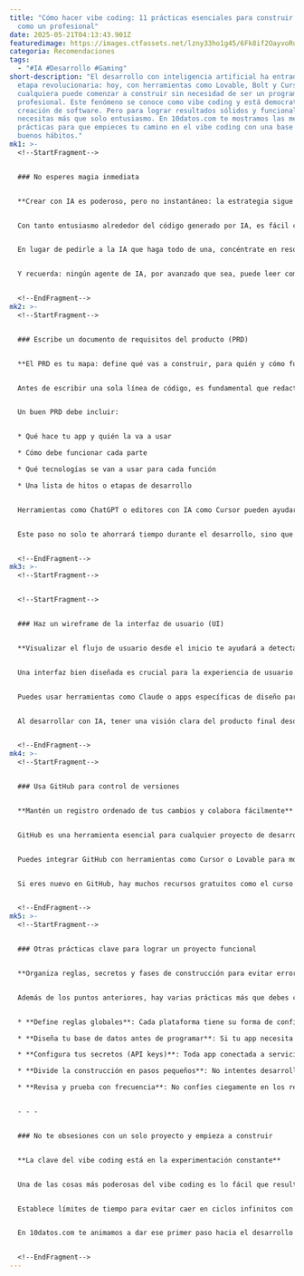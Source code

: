 ```yaml
---
title: "Cómo hacer vibe coding: 11 prácticas esenciales para construir con IA
  como un profesional"
date: 2025-05-21T04:13:43.901Z
featuredimage: https://images.ctfassets.net/lzny33ho1g45/6Fk8if2OayvoRudxpILgve/ab3cc00d8c2cd6bd793aae8384aa9c83/AI_engineering.jpg?w=1520&fm=avif&q=31&fit=thumb&h=760
categoria: Recomendaciones
tags:
  - "#IA #Desarrollo #Gaming"
short-description: "El desarrollo con inteligencia artificial ha entrado en una
  etapa revolucionaria: hoy, con herramientas como Lovable, Bolt y Cursor,
  cualquiera puede comenzar a construir sin necesidad de ser un programador
  profesional. Este fenómeno se conoce como vibe coding y está democratizando la
  creación de software. Pero para lograr resultados sólidos y funcionales,
  necesitas más que solo entusiasmo. En 10datos.com te mostramos las mejores
  prácticas para que empieces tu camino en el vibe coding con una base firme y
  buenos hábitos."
mk1: >-
  <!--StartFragment-->


  ### No esperes magia inmediata


  **Crear con IA es poderoso, pero no instantáneo: la estrategia sigue siendo clave**


  Con tanto entusiasmo alrededor del código generado por IA, es fácil caer en la trampa de pensar que una sola instrucción puede generar una app completa. Pero la realidad es distinta: construir algo útil y funcional requiere dividir el proceso en pasos claros y ejecutables.


  En lugar de pedirle a la IA que haga todo de una, concéntrate en resolver pequeños problemas, uno por uno. La clave del éxito es mantener expectativas realistas y trabajar de forma iterativa. Cada paso bien hecho prepara el terreno para el siguiente. Cuanto más específico seas con tus instrucciones, mejores serán los resultados.


  Y recuerda: ningún agente de IA, por avanzado que sea, puede leer completamente tu mente. Pero sí puede ser una poderosa herramienta si lo guías con claridad.


  <!--EndFragment-->
mk2: >-
  <!--StartFragment-->


  ### Escribe un documento de requisitos del producto (PRD)


  **El PRD es tu mapa: define qué vas a construir, para quién y cómo funcionará**


  Antes de escribir una sola línea de código, es fundamental que redactes un PRD (Product Requirements Document). Este documento funciona como plano maestro de tu proyecto. Ayuda tanto a ti como a la IA a mantenerse enfocados en los objetivos concretos.


  Un buen PRD debe incluir:


  * Qué hace tu app y quién la va a usar

  * Cómo debe funcionar cada parte

  * Qué tecnologías se van a usar para cada función

  * Una lista de hitos o etapas de desarrollo


  Herramientas como ChatGPT o editores con IA como Cursor pueden ayudarte a generar un borrador inicial de PRD, que luego puedes pulir a medida que clarifiques tus ideas.


  Este paso no solo te ahorrará tiempo durante el desarrollo, sino que también evitará malentendidos con tu IA asistente y reducirá el uso innecesario de tokens.


  <!--EndFragment-->
mk3: >-
  <!--StartFragment-->


  <!--StartFragment-->


  ### Haz un wireframe de la interfaz de usuario (UI)


  **Visualizar el flujo de usuario desde el inicio te ayudará a detectar errores de lógica antes de construir**


  Una interfaz bien diseñada es crucial para la experiencia de usuario. Por eso, crear un wireframe (boceto visual) antes de construir te permitirá planear cómo se moverán los usuarios dentro de tu app.


  Puedes usar herramientas como Claude o apps específicas de diseño para crear tu wireframe. No necesitas que sea perfecto o visualmente hermoso, solo funcional. Este esquema servirá como guía para tu IA durante el desarrollo, facilitando la construcción de cada componente y evitando ajustes constantes en etapas avanzadas.


  Al desarrollar con IA, tener una visión clara del producto final desde el principio te permitirá detectar inconsistencias y mejorar tu PRD.


  <!--EndFragment-->
mk4: >-
  <!--StartFragment-->


  ### Usa GitHub para control de versiones


  **Mantén un registro ordenado de tus cambios y colabora fácilmente**


  GitHub es una herramienta esencial para cualquier proyecto de desarrollo, incluyendo los vibe coding. Te permite crear un repositorio donde guardar cada cambio que hagas, facilitando la colaboración y el control de versiones.


  Puedes integrar GitHub con herramientas como Cursor o Lovable para mover código entre plataformas fácilmente. Así, puedes aprovechar las fortalezas específicas de cada una, como construir interfaces en una y trabajar el backend en otra.


  Si eres nuevo en GitHub, hay muchos recursos gratuitos como el curso *Git from Scratch* de Morten Rand-Hendriksen. Pero lo más importante es que empieces desde el principio con control de versiones para evitar perder avances importantes.


  <!--EndFragment-->
mk5: >-
  <!--StartFragment-->


  ### Otras prácticas clave para lograr un proyecto funcional


  **Organiza reglas, secretos y fases de construcción para evitar errores y maximizar resultados**


  Además de los puntos anteriores, hay varias prácticas más que debes considerar si quieres que tu proyecto tenga una base técnica sólida:


  * **Define reglas globales**: Cada plataforma tiene su forma de configurar preferencias globales. Por ejemplo, Cursor usa archivos `.cursorrules` para definir cómo debe responder el agente de IA. Usa plantillas o crea las tuyas para mantener coherencia en tus proyectos.

  * **Diseña tu base de datos antes de programar**: Si tu app necesita almacenar datos (usuarios, contenido, etc.), crea la estructura de tu base desde el inicio. Herramientas como Supabase o Firebase son ideales para empezar y se integran fácilmente con apps de vibe coding.

  * **Configura tus secretos (API keys)**: Toda app conectada a servicios externos necesitará claves de acceso. Agrúpalas en un solo lugar y guárdalas de forma segura, ya sea en la sección de "Secrets" de tu plataforma o en un archivo `.env` si usas un entorno como Cursor.

  * **Divide la construcción en pasos pequeños**: No intentes desarrollar muchas funciones a la vez. Cada componente debe construirse y probarse individualmente. Esto te permite mantener un enfoque modular y evitar errores complicados de rastrear.

  * **Revisa y prueba con frecuencia**: No confíes ciegamente en los resultados de la IA. Asegúrate de leer cada cambio, probar cada nueva funcionalidad y verificar que no se rompa nada anterior. La IA puede equivocarse o hacer suposiciones incorrectas. Tu revisión es la garantía de calidad.


  - - -


  ### No te obsesiones con un solo proyecto y empieza a construir


  **La clave del vibe coding está en la experimentación constante**


  Una de las cosas más poderosas del vibe coding es lo fácil que resulta empezar desde cero. Si un proyecto no funciona, déjalo ir. Aprende de la experiencia y comienza otro. La práctica hace al maestro, y en el mundo de la IA, cada intento te enseña algo nuevo.


  Establece límites de tiempo para evitar caer en ciclos infinitos con proyectos que no avanzan. Sé flexible, pero disciplinado. Y cuando sientas que tienes una idea que te entusiasma, no esperes a que esté todo perfecto: empieza a construir.


  En 10datos.com te animamos a dar ese primer paso hacia el desarrollo con IA. Las herramientas están más accesibles que nunca, y con estas prácticas, puedes crear proyectos útiles, funcionales y emocionantes. Porque al final, el verdadero poder del vibe coding está en comenzar.


  <!--EndFragment-->
---
```

